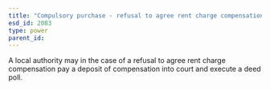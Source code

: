 ```yaml
---
title: "Compulsory purchase - refusal to agree rent charge compensation"
esd_id: 2083
type: power
parent_id:  
---
```


A local authority may in the case of a refusal to agree rent charge compensation pay a deposit of compensation into court and execute a deed poll.

